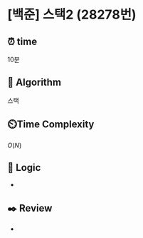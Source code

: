 # [백준] 스택2 (28278번)

## ⏰  **time**

10분

## :pushpin: **Algorithm**

스택

## ⏲️**Time Complexity**

$O(N)$

## :round_pushpin: **Logic**

- 

## :black_nib: **Review**

- 
